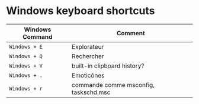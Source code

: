   
# Windows keyboard shortcuts

| Windows Command | Comment |
| --- | --- |
| `Windows + E` | Explorateur |
| `Windows + Q` | Rechercher |
| `Windows + V` | built-in clipboard history? |
| `Windows + .` | Emoticônes | 
| `Windows + r` | commande comme msconfig, taskschd.msc | 